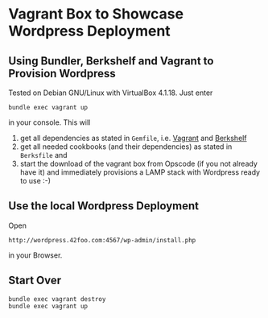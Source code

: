 # Vagrant Box to Showcase Wordpress Deployment

## Using Bundler, Berkshelf and Vagrant to Provision Wordpress

Tested on Debian GNU/Linux with VirtualBox 4.1.18.  Just enter

	bundle exec vagrant up

in your console. This will

1. get all dependencies as stated in `Gemfile`, i.e. [Vagrant](http://www.vagrantup.com) and [Berkshelf](http://www.berkshelf.com)
2. get all needed cookbooks (and their dependencies) as stated in `Berksfile` and
3. start the download of the vagrant box from Opscode (if you not already have it) and immediately provisions a LAMP stack with Wordpress ready to use :-)

## Use the local Wordpress Deployment

Open 

	http://wordpress.42foo.com:4567/wp-admin/install.php

in your Browser.

## Start Over

	bundle exec vagrant destroy
	bundle exec vagrant up


